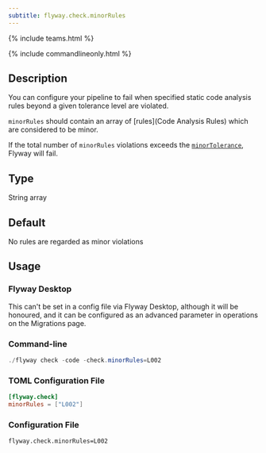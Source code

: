 ```yaml
---
subtitle: flyway.check.minorRules
---
```


{% include teams.html %}

{% include commandlineonly.html %}

## Description

You can configure your pipeline to fail when specified static code analysis rules beyond a given tolerance level are violated.

`minorRules` should contain an array of [rules](Code Analysis Rules) which are considered to be minor.

If the total number of `minorRules` violations exceeds the [`minorTolerance`](<Configuration/Flyway Namespace/Flyway Check Namespace/Flyway Check Minor Tolerance Setting>), Flyway will fail.

## Type

String array

## Default

No rules are regarded as minor violations

## Usage

### Flyway Desktop

This can't be set in a config file via Flyway Desktop, although it will be honoured, and it can be configured as an advanced parameter in operations on the Migrations page.

### Command-line

```powershell
./flyway check -code -check.minorRules=L002
```

### TOML Configuration File

```toml
[flyway.check]
minorRules = ["L002"]
```

### Configuration File

```properties
flyway.check.minorRules=L002
```